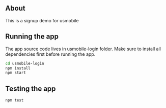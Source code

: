 ## About
This is a signup demo for usmobile

## Running the app

The app source code lives in usmobile-login folder. Make sure to install all dependencies first before running the app.

```bash
cd usmobile-login
npm install
npm start
```

## Testing the app

```
npm test
```
